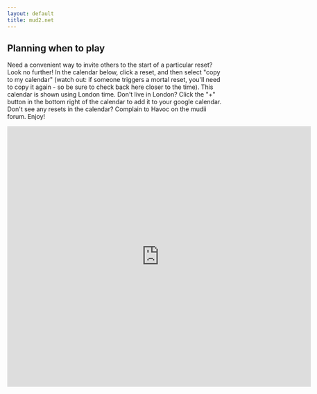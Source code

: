 ```yaml
---
layout: default
title: mud2.net
---
```


## Planning when to play

Need a convenient way to invite others to the start of a particular reset? Look no further! In the calendar below, click a reset, and then select "copy to my calendar" (watch out: if someone triggers a mortal reset, you'll need to copy it again - so be sure to check back here closer to the time). This calendar is shown using London time. Don't live in London? Click the "+" button in the bottom right of the calendar to add it to your google calendar. Don't see any resets in the calendar? Complain to Havoc on the mudii forum. Enjoy!

<iframe src="https://calendar.google.com/calendar/b/2/embed?title=mudii.co.uk%20resets%20(public%20google%20calendar)&amp;showPrint=0&amp;showCalendars=0&amp;mode=WEEK&amp;height=600&amp;wkst=1&amp;bgcolor=%23FFFFFF&amp;src=kk6ka18444imu141gfdukha0ts%40group.calendar.google.com&amp;color=%23853104&amp;ctz=Europe%2FLondon" style="border-width:0" width="700" height="600" frameborder="0" scrolling="no"></iframe>
